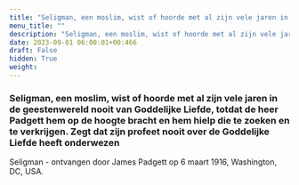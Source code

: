 ```yaml
---
title: "Seligman, een moslim, wist of hoorde met al zijn vele jaren in de geestenwereld nooit van Goddelijke Liefde, totdat de heer Padgett hem op de hoogte bracht en hem hielp die te zoeken en te verkrijgen. Zegt dat zijn profeet nooit over de Goddelijke Liefde heeft onderwezen"
menu_title: ""
description: "Seligman, een moslim, wist of hoorde met al zijn vele jaren in de geestenwereld nooit van Goddelijke Liefde, totdat de heer Padgett hem op de hoogte bracht en hem hielp die te zoeken en te verkrijgen. Zegt dat zijn profeet nooit over de Goddelijke Liefde heeft onderwezen"
date: 2023-09-01 06:00:01+00:466
draft: False
hidden: True
weight:
---
```

### Seligman, een moslim, wist of hoorde met al zijn vele jaren in de geestenwereld nooit van Goddelijke Liefde, totdat de heer Padgett hem op de hoogte bracht en hem hielp die te zoeken en te verkrijgen. Zegt dat zijn profeet nooit over de Goddelijke Liefde heeft onderwezen

Seligman - ontvangen door James Padgett op 6 maart 1916, Washington, DC, USA.
